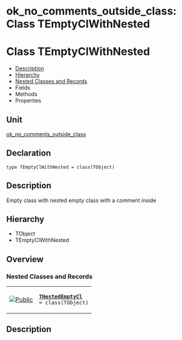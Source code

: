 # ok\_no\_comments\_outside\_class: Class TEmptyClWithNested


# Class TEmptyClWithNested
<span id="TEmptyClWithNested"/>

- [Description](#PasDoc-Description)
- [Hierarchy](#PasDoc-Hierarchy)
- [Nested Classes and Records](#PasDoc-NestedCRs)
- Fields
- Methods
- Properties

<span id="PasDoc-Description"/>

## Unit


[ok\_no\_comments\_outside\_class](ok_no_comments_outside_class.md)


## Declaration


```type TEmptyClWithNested = class(TObject)```


## Description
Empty class with nested empty class with a comment inside

## Hierarchy


<span id="PasDoc-Hierarchy"/>

- TObject
- TEmptyClWithNested



## Overview

### Nested Classes and Records
<span id="PasDoc-NestedCRs"/>


<table>
<tr>

<td>

<a href="legend.md"><img src="public.gif" alt="Public" title="Public"></img></a>
</td>

<td>

<code><strong><a href="ok_no_comments_outside_class.TEmptyClWithNested.TNestedEmptyCl.md">TNestedEmptyCl</a></strong> = class(TObject)</code>
</td>
</tr>
</table>


## Description


